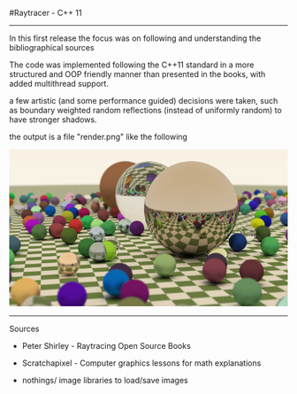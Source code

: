 #Raytracer - C++ 11
- - -
In this first release the focus was on following and understanding the bibliographical
sources

The code was implemented following the C++11 standard in a more structured and OOP friendly manner than presented in
the books, with added multithread support.

a few artistic (and some performance guided) decisions were taken, such as boundary weighted
random reflections (instead of uniformly random) to have stronger shadows.

the output is a file "render.png" like the following

![Test Image 1](render.png)

- - -
Sources

 * Peter Shirley - Raytracing Open Source Books

* Scratchapixel - Computer graphics lessons for math explanations

* nothings/ image libraries to load/save images